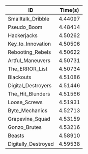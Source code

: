 |ID|Time(s)|
|-|-|
|Smalltalk_Dribble|4.44097|
|Pseudo_Boom|4.48414|
|Hackerjacks|4.50262|
|Key_to_Innovation|4.50506|
|Rebooting_Rebels|4.50622|
|Artful_Maneuvers|4.50731|
|The_ERROR_List|4.50734|
|Blackouts|4.51086|
|Digital_Destroyers|4.51446|
|The_Hit_Blunders|4.51566|
|Loose_Screws|4.51931|
|Byte_Mechanics|4.52713|
|Grapevine_Squad|4.53159|
|Gonzo_Brutes|4.53216|
|Beasts|4.58910|
|Digitally_Destroyed|4.59538|
